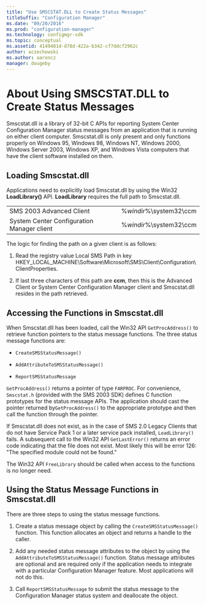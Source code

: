 ```yaml
---
title: "Use SMSCSTAT.DLL to Create Status Messages"
titleSuffix: "Configuration Manager"
ms.date: "09/20/2016"
ms.prod: "configuration-manager"
ms.technology: configmgr-sdk
ms.topic: conceptual
ms.assetid: 4149481d-d78d-422a-b342-cf7ddcf2962c
author: aczechowski
ms.author: aaroncz
manager: dougeby
---
```

# About Using SMSCSTAT.DLL to Create Status Messages
Smscstat.dll is a library of 32-bit C APIs for reporting System Center Configuration Manager status messages from an application that is running on either client computer. Smscstat.dll is only present and only functions properly on Windows 95, Windows 98, Windows NT, Windows 2000, Windows Server 2003, Windows XP, and Windows Vista computers that have the client software installed on them.  

## Loading Smscstat.dll  
 Applications need to explicitly load Smscstat.dll by using the Win32 **LoadLibrary()** API. **LoadLibrary** requires the full path to Smscstat.dll.  

|||  
|-|-|  
|SMS 2003 Advanced Client|%*windir*%\system32\ccm|  
|System Center Configuration Manager client|%*windir*%\system32\ccm|  

 The logic for finding the path on a given client is as follows:  

1.  Read the registry value Local SMS Path in key HKEY_LOCAL_MACHINE\Software\Microsoft\SMS\Client\Configuration\ClientProperties.  

2.  If last three characters of this path are **ccm**, then this is the Advanced Client or System Center Configuration Manager client and Smscstat.dll resides in the path retrieved.  

## Accessing the Functions in Smscstat.dll  
 When Smscstat.dll has been loaded, call the Win32 API `GetProcAddress()` to retrieve function pointers to the status message functions. The three status message functions are:  

-   `CreateSMSStatusMessage()`  

-   `AddAttributeToSMSStatusMessage()`  

-   `ReportSMSStatusMessage`  

 `GetProcAddress()` returns a pointer of type `FARPROC`. For convenience, `Smscstat.h` (provided with the SMS 2003 SDK) defines C function prototypes for the status message APIs. The application should cast the pointer returned by`GetProcAddress()` to the appropriate prototype and then call the function through the pointer.  

 If Smscstat.dll does not exist, as in the case of SMS 2.0 Legacy Clients that do not have Service Pack 1 or a later service pack installed, `LoadLibrary()` fails. A subsequent call to the Win32 API `GetLastError()` returns an error code indicating that the file does not exist. Most likely this will be error 126: "The specified module could not be found."  

 The Win32 API `FreeLibrary` should be called when access to the functions is no longer need.  

## Using the Status Message Functions in Smscstat.dll  
 There are three steps to using the status message functions.  

1.  Create a status message object by calling the `CreateSMSStatusMessage()` function. This function allocates an object and returns a handle to the caller.  

2.  Add any needed status message attributes to the object by using the `AddAttributeToSMSStatusMessage()` function. Status message attributes are optional and are required only if the application needs to integrate with a particular Configuration Manager feature. Most applications will not do this.  

3.  Call `ReportSMSStatusMessage` to submit the status message to the Configuration Manager status system and deallocate the object.
